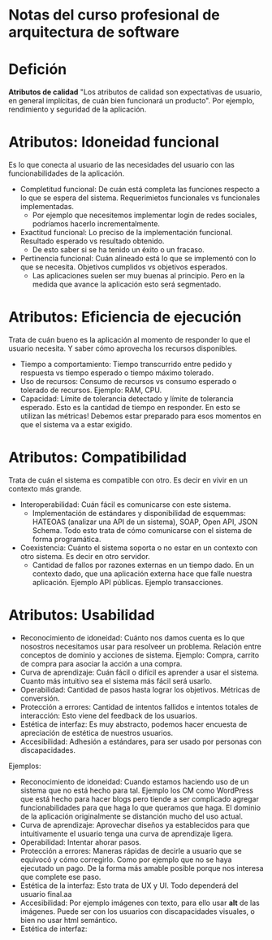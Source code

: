 # Notas del curso profesional de arquitectura de software

# Defición

**Atributos de calidad**
"Los atributos de calidad son expectativas de usuario, en general implícitas, de cuán bien funcionará un producto". Por ejemplo, rendimiento y seguridad de la aplicación.

# Atributos: Idoneidad funcional

Es lo que conecta al usuario de las necesidades del usuario con las funcionabilidades de la aplicación.

- Completitud funcional: De cuán está completa las funciones respecto a lo que se espera del sistema. Requerimietos funcionales vs funcionales implementadas.
  - Por ejemplo que necesitemos implementar login de redes sociales, podríamos hacerlo incrementalmente.
- Exactitud funcional: Lo preciso de la implementación funcional. Resultado esperado vs resultado obtenido.
  - De esto saber si se ha tenido un éxito o un fracaso.
- Pertinencia funcional: Cuán alineado está lo que se implementó con lo que se necesita. Objetivos cumplidos vs objetivos esperados.
  - Las aplicaciones suelen ser muy buenas al principio. Pero en la medida que avance la aplicación esto será segmentado.

# Atributos: Eficiencia de ejecución

Trata de cuán bueno es la aplicación al momento de responder lo que el usuario necesita. Y saber cómo aprovecha los recursos disponibles.

- Tiempo a comportamiento: Tiempo transcurrido entre pedido y respuesta vs tiempo esperado o tiempo máximo tolerado.
- Uso de recursos: Consumo de recursos vs consumo esperado o tolerado de recursos. Ejemplo: RAM, CPU.
- Capacidad: Límite de tolerancia detectado y límite de tolerancia esperado. Esto es la cantidad de tiempo en responder. En esto se utilizan las métricas! Debemos estar preparado para esos momentos en que el sistema va a estar exigido.

# Atributos: Compatibilidad

Trata de cuán el sistema es compatible con otro. Es decir en vivir en un contexto más grande.

- Interoperabilidad: Cuán fácil es comunicarse con este sistema.
  - Implementación de estándares y disponibilidad de esquemmas: HATEOAS (analizar una API de un sistema), SOAP, Open API, JSON Schema. Todo esto trata de cómo comunicarse con el sistema de forma programática.
- Coexistencia: Cuánto el sistema soporta o no estar en un contexto con otro sistema. Es decir en otro servidor.
  - Cantidad de fallos por razones externas en un tiempo dado. En un contexto dado, que una aplicación externa hace que falle nuestra aplicación. Ejemplo API públicas. Ejemplo transacciones.

# Atributos: Usabilidad

- Reconocimiento de idoneidad: Cuánto nos damos cuenta es lo que nosostros necesitamos usar para resolveer un problema. Relación entre conceptos de dominio y acciones de sistema. Ejemplo: Compra, carrito de compra para asociar la acción a una compra.
- Curva de aprendizaje: Cuán fácil o difícil es aprender a usar el sistema. Cuanto más intuitivo  sea el sistema más fácil será usarlo.
- Operabilidad: Cantidad de pasos hasta lograr los objetivos. Métricas de conversión.
- Protección a errores: Cantidad de intentos fallidos e intentos totales de interacción: Esto viene del feedback de los usuarios.
- Estética de interfaz: Es muy abstracto, podemos hacer encuesta de apreciación de estética de nuestros usuarios.
- Accesibilidad: Adhesión a estándares, para ser usado por personas con discapacidades.

Ejemplos:
- Reconocimiento de idoneidad: Cuando estamos haciendo uso de un sistema que no está hecho para tal. Ejemplo los CM como WordPress que está hecho para hacer blogs pero tiende a ser complicado agregar funcionabilidades para que haga lo que queramos que haga. El dominio de la aplicación originalmente se distanción mucho del uso actual.
- Curva de aprendizaje: Aprovechar diseños ya establecidos para que intuitivamente el usuario tenga una curva de aprendizaje ligera.
- Operabilidad: Intentar ahorar pasos.
- Protección a errores: Maneras rápidas de decirle a usuario que se equivocó y cómo corregirlo. Como por ejemplo que no se haya ejecutado un pago. De la forma más amable posible porque nos interesa que complete ese paso.
- Estética de la interfaz: Esto trata de UX y UI. Todo dependerá del usuario final.aa
- Accesibilidad: Por ejemplo imágenes con texto, para ello usar **alt** de las imágenes. Puede ser con los usuarios con discapacidades visuales, o bien no usar html semántico.
- Estética de interfaz: 
